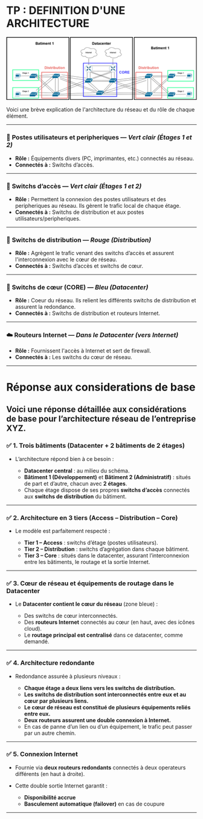 # TP : DEFINITION D'UNE ARCHITECTURE

![Architecture du TP](tp1archi.png)

Voici une brève explication de l'architecture du réseau et du rôle de chaque élément.

---

### 🔹 **Postes utilisateurs et peripheriques** — *Vert clair (Étages 1 et 2)*

* **Rôle :** Équipements divers (PC, imprimantes, etc.) connectés au réseau.
* **Connectés à :** Switchs d’accès.

---

### 🔹 **Switchs d’accès** — *Vert clair (Étages 1 et 2)*

* **Rôle :** Permettent la connexion des postes utilisateurs et des peripheriques au réseau. Ils gèrent le trafic local de chaque étage.
* **Connectés à :** Switchs de distribution et aux postes utilisateurs/peripheriques.
---

### 🔸 **Switchs de distribution** — *Rouge (Distribution)*

* **Rôle :** Agrègent le trafic venant des switchs d’accès et assurent l'interconnexion avec le cœur de réseau.
* **Connectés à :** Switchs d’accès et switchs de cœur.

---

### 🔵 **Switchs de cœur (CORE)** — *Bleu (Datacenter)*

* **Rôle :** Coeur du réseau. Ils relient les différents switchs de distribution et assurent la redondance.
* **Connectés à :** Switchs de distribution et routeurs Internet.

---

### ☁️ **Routeurs Internet** — *Dans le Datacenter (vers Internet)*

* **Rôle :** Fournissent l'accès à Internet et sert de firewall.
* **Connectés à :** Les switchs du cœur de réseau.
---


# Réponse aux considerations de base
Voici une réponse détaillée aux considérations de base pour l’architecture réseau de l’entreprise XYZ.
---

### ✅ **1. Trois bâtiments (Datacenter + 2 bâtiments de 2 étages)**

* L’architecture répond bien à ce besoin :

  * **Datacenter central** : au milieu du schéma.
  * **Bâtiment 1 (Développement)** et **Bâtiment 2 (Administratif)** : situés de part et d’autre, chacun avec **2 étages**.
  * Chaque étage dispose de ses propres **switchs d’accès** connectés aux **switchs de distribution** du bâtiment.

---

### ✅ **2. Architecture en 3 tiers (Access – Distribution – Core)**

* Le modèle est parfaitement respecté :

  * **Tier 1 – Access** : switchs d’étage (postes utilisateurs).
  * **Tier 2 – Distribution** : switchs d’agrégation dans chaque bâtiment.
  * **Tier 3 – Core** : situés dans le datacenter, assurant l’interconnexion entre les bâtiments, le routage et la sortie Internet.

---

### ✅ **3. Cœur de réseau et équipements de routage dans le Datacenter**

* Le **Datacenter contient le cœur du réseau** (zone bleue) :

  * Des switchs de cœur interconnectés.
  * Des **routeurs Internet** connectés au cœur (en haut, avec des icônes cloud).
  * Le **routage principal est centralisé** dans ce datacenter, comme demandé.

---

### ✅ **4. Architecture redondante**

* Redondance assurée à plusieurs niveaux :

  * **Chaque étage a deux liens vers les switchs de distribution.**
  * **Les switchs de distribution sont interconnectés entre eux et au cœur par plusieurs liens.**
  * **Le cœur de réseau est constitué de plusieurs équipements reliés entre eux.**
  * **Deux routeurs assurent une double connexion à Internet.**
  * En cas de panne d’un lien ou d’un équipement, le trafic peut passer par un autre chemin.

---

### ✅ **5. Connexion Internet**

* Fournie via **deux routeurs redondants** connectés à deux operateurs différents (en haut à droite).
* Cette double sortie Internet garantit :

  * **Disponibilité accrue**
  * **Basculement automatique (failover)** en cas de coupure

---